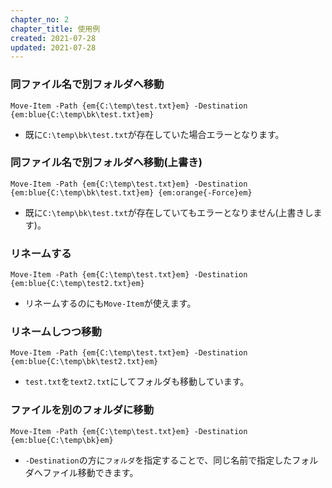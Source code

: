 ```yaml
---
chapter_no: 2
chapter_title: 使用例
created: 2021-07-28
updated: 2021-07-28
---
```

### 同ファイル名で別フォルダへ移動
```
Move-Item -Path {em{C:\temp\test.txt}em} -Destination {em:blue{C:\temp\bk\test.txt}em}
```
- 既に`C:\temp\bk\test.txt`が存在していた場合エラーとなります。

### 同ファイル名で別フォルダへ移動(上書き)
```
Move-Item -Path {em{C:\temp\test.txt}em} -Destination {em:blue{C:\temp\bk\test.txt}em} {em:orange{-Force}em}
```
- 既に`C:\temp\bk\test.txt`が存在していてもエラーとなりません(上書きします)。

### リネームする
```
Move-Item -Path {em{C:\temp\test.txt}em} -Destination {em:blue{C:\temp\test2.txt}em}
```
- リネームするのにも`Move-Item`が使えます。

### リネームしつつ移動
```
Move-Item -Path {em{C:\temp\test.txt}em} -Destination {em:blue{C:\temp\bk\test2.txt}em}
```
- `test.txt`を`text2.txt`にしてフォルダも移動しています。

### ファイルを別のフォルダに移動
```
Move-Item -Path {em{C:\temp\test.txt}em} -Destination {em:blue{C:\temp\bk}em}
```
- `-Destination`の方に`フォルダ`を指定することで、同じ名前で指定したフォルダへファイル移動できます。
